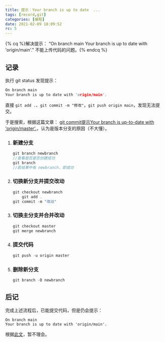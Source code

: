 ```yaml
---
title: 提示：Your branch is up to date  ...
tags: [record,git]
categories: [编程]
date: 2021-02-09 18:09:52
rc: 5
---
```


{% cq %}解决提示：
“On branch main
Your branch is up to date with 'origin/main'.”
不能上传代码的问题。{% endcq %}
<!--more-->
## 记录

执行 git status 发现提示：

```c
On branch main
Your branch is up to date with 'origin/main'.
```

直接 `git add .`、`git commit -m "修改"`，`git push origin main`，发现无法提交。

于是搜索，根据这篇文章： [git commit提示Your branch is up-to-date with 'origin/master'.](https://www.jianshu.com/p/e25c763b9816)，认为是版本分支的原因（不大懂）。

1. ### 新建分支

    ```c
    git branch newbranch
    //查看是否是否创建成功
    git branch 
    //若结果中有 newbranch，即成功
    ```

2. ### 切换新分支并提交改动

    ```c
    git checkout newbranch
        git add . 
    git commit -m "改动"
    ```

3. ### 切换主分支并合并改动

    ```c
    git checkout master
    git merge newbranch 
    ```

4. ### 提交代码

    ```c
    git push -u origin master
    ```

5. ### 删除新分支

    ```c
    git branch -D newbranch
    ```


## 后记

完成上述流程后，已能提交代码，但是仍会提示：

```
On branch main
Your branch is up to date with 'origin/main'.
```

根据[此文](https://blog.csdn.net/S_o_l_o_n/article/details/108130341)，暂不理会。